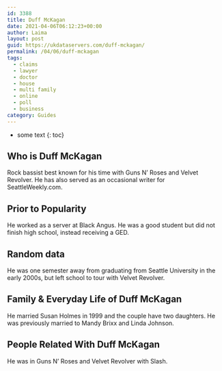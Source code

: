 ```yaml
---
id: 3388
title: Duff McKagan
date: 2021-04-06T06:12:23+00:00
author: Laima
layout: post
guid: https://ukdataservers.com/duff-mckagan/
permalink: /04/06/duff-mckagan
tags:
  - claims
  - lawyer
  - doctor
  - house
  - multi family
  - online
  - poll
  - business
category: Guides
---
```


* some text
{: toc}


## Who is Duff McKagan
                  
                  
                  
Rock bassist best known for his time with Guns N&#8217; Roses and Velvet Revolver. He has also served as an occasional writer for SeattleWeekly.com. 
                  
              
            
              
            
                
                
                
## Prior to Popularity
                  
                  
                  
He worked as a server at Black Angus. He was a good student but did not finish high school, instead receiving a GED. 
                  
              
            
              
            
                
                
                
## Random data
                  
                  
                  
He was one semester away from graduating from Seattle University in the early 2000s, but left school to tour with Velvet Revolver. 
                  
              
            
              
            
                
                
                
## Family & Everyday Life of Duff McKagan
                  
                  
                  
He married Susan Holmes in 1999 and the couple have two daughters. He was previously married to Mandy Brixx and Linda Johnson. 
                  
              
            
              
            
                
                
                
## People Related With Duff McKagan
                  
                  
                  
He was in Guns N&#8217; Roses and Velvet Revolver with Slash. 
                  
              
            
              
            
                
              
            
              
              
            
            
              
            
          
          
          